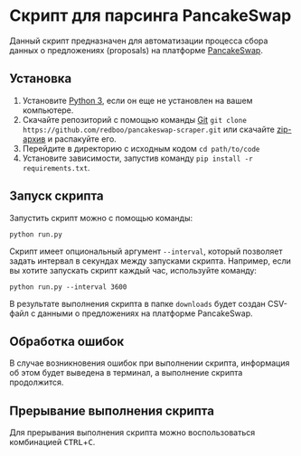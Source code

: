 # Скрипт для парсинга PancakeSwap

Данный скрипт предназначен для автоматизации процесса сбора данных о предложениях (proposals) на платформе [PancakeSwap](https://pancakeswap.finance/voting).

## Установка

1. Установите [Python 3](https://practicum.yandex.ru/blog/kak-ustanovit-python-na-kompyuter/), если он еще не установлен на вашем компьютере.
2. Скачайте репозиторий с помощью команды [Git](https://git-scm.com/book/ru/v2/%D0%92%D0%B2%D0%B5%D0%B4%D0%B5%D0%BD%D0%B8%D0%B5-%D0%A3%D1%81%D1%82%D0%B0%D0%BD%D0%BE%D0%B2%D0%BA%D0%B0-Git) `git clone https://github.com/redboo/pancakeswap-scraper.git` или скачайте [zip-архив](https://github.com/redboo/pancakeswap-scraper/archive/refs/heads/main.zip) и распакуйте его.
3. Перейдите в директорию с исходным кодом `cd path/to/code`
4. Установите зависимости, запустив команду `pip install -r requirements.txt`.

## Запуск скрипта

Запустить скрипт можно с помощью команды:

```shell
python run.py
```

Скрипт имеет опциональный аргумент `--interval`, который позволяет задать интервал в секундах между запусками скрипта. Например, если вы хотите запускать скрипт каждый час, используйте команду:

```shell
python run.py --interval 3600
```

В результате выполнения скрипта в папке `downloads` будет создан CSV-файл с данными о предложениях на платформе PancakeSwap.

## Обработка ошибок

В случае возникновения ошибок при выполнении скрипта, информация об этом будет выведена в терминал, а выполнение скрипта продолжится.

## Прерывание выполнения скрипта

Для прерывания выполнения скрипта можно воспользоваться комбинацией <kbd>CTRL</kbd>+<kbd>C</kbd>.
